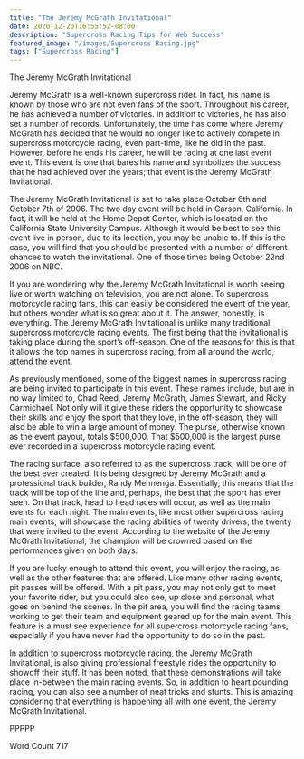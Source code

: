 ```yaml
---
title: "The Jeremy McGrath Invitational"
date: 2020-12-20T16:55:52-08:00
description: "Supercross Racing Tips for Web Success"
featured_image: "/images/Supercross Racing.jpg"
tags: ["Supercross Racing"]
---
```


The Jeremy McGrath Invitational 

Jeremy McGrath is a well-known supercross rider.  In fact, his name is known by those who are not even fans of the sport. Throughout his career, he has achieved a number of victories.  In addition to victories, he has also set a number of records.  Unfortunately, the time has come where Jeremy McGrath has decided that he would no longer like to actively compete in supercross motorcycle racing, even part-time, like he did in the past.  However, before he ends his career, he will be racing at one last event event.  This event is one that bares his name and symbolizes the success that he had achieved over the years; that event is the Jeremy McGrath Invitational.  

The Jeremy McGrath Invitational is set to take place October 6th and October 7th of 2006. The two day event will be held in Carson, California.  In fact, it will be held at the Home Depot Center, which is located on the California State University Campus.  Although it would be best to see this event live in person, due to its location, you may be unable to. If this is the case, you will find that you should be presented with a number of different chances to watch the invitational.  One of those times being October 22nd 2006 on NBC.  

If you are wondering why the Jeremy McGrath Invitational is worth seeing live or worth watching on television, you are not alone.  To supercross motorcycle racing fans, this can easily be considered the event of the year, but others wonder what is so great about it.  The answer, honestly, is everything.  The Jeremy McGrath Invitational is unlike many traditional supercross motorcycle racing events. The first being that the invitational is taking place during the sport’s off-season.  One of the reasons for this is that it allows the top names in supercross racing, from all around the world, attend the event.

As previously mentioned, some of the biggest names in supercross racing are being invited to participate in this event.  These names include, but are in no way limited to, Chad Reed, Jeremy McGrath, James Stewart, and Ricky Carmichael.  Not only will it give these riders the opportunity to showcase their skills and enjoy the sport that they love, in the off-season, they will also be able to win a large amount of money.  The purse, otherwise known as the event payout, totals $500,000. That $500,000 is the largest purse ever recorded in a supercross motorcycle racing event.  

The racing surface, also referred to as the supercross track, will be one of the best ever created.  It is being designed by Jeremy McGrath and a professional track builder, Randy Mennenga.  Essentially, this means that the track will be top of the line and, perhaps, the best that the sport has ever seen.  On that track, head to head races will occur, as well as the main events for each night. The main events, like most other supercross racing main events, will showcase the racing abilities of twenty drivers; the twenty that were invited to the event. According to the website of the Jeremy McGrath Invitational, the champion will be crowned based on the performances given on both days.  

If you are lucky enough to attend this event, you will enjoy the racing, as well as the other features that are offered. Like many other racing events, pit passes will be offered.  With a pit pass, you may not only get to meet your favorite rider, but you could also see, up close and personal, what goes on behind the scenes.  In the pit area, you will find the racing teams working to get their team and equipment geared up for the main event.  This feature is a must see experience for all supercross motorcycle racing fans, especially if you have never had the opportunity to do so in the past.  

In addition to supercross motorcycle racing, the Jeremy McGrath Invitational, is also giving professional freestyle rides the opportunity to showoff their stuff.  It has been noted, that these demonstrations will take place in-between the main racing events.  So, in addition to heart pounding racing, you can also see a number of neat tricks and stunts. This is amazing considering that everything is happening all with one event, the Jeremy McGrath Invitational. 

PPPPP

Word Count 717

